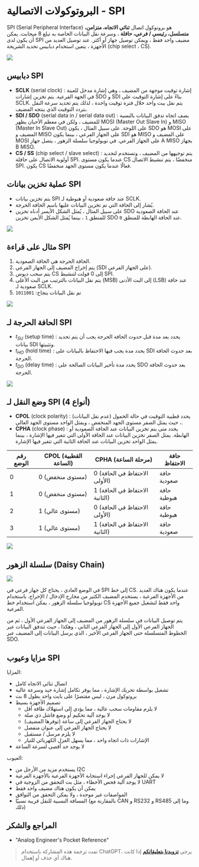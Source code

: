 # البروتوكولات الاتصالية - SPI

SPI (Serial Peripheral Interface) هو بروتوكول اتصال **ثنائي الاتجاه، متزامن، متسلسل، رئيسي / فرعي، حافلة** ، وسرعة نقل البيانات الخاصة به تبلغ 8 ميجابت. يمكن أن يكون لدى SPI مضيف واحد فقط ، ويمكن توصيل جهاز أو أكثر. عند توصيل العديد من الأجهزة ، يتعين استخدام دبابيس تحديد الشريحة (chip select ، CS).

![](https://img.wiki-power.com/d/wiki-media/img/20210911095950.png)

## دبابيس SPI

- **SCLK** (serial clock) : إشارة توقيت موجهة من المضيف ، وهي إشارة مدخل للعينة في الجهة الفرعية. يتم تخزين إشارات SDO و SDI بناءً على إشارة التوقيت على SCLK. يتم نقل بيت واحد خلال فترة توقيت واحدة ، لذلك يتم تحديد سرعة النقل بتردد التوقيت الذي ينتجه المضيف.
- **SDI / SDO** (serial data in / serial data out) : يصف اتجاه تدفق البيانات بالنسبة للمضيف ، ولكن في معظم الأحيان يظهر MOSI (Master Out Slave In) و MISO (Master In Slave Out) على اللوحة. على سبيل المثال ، يكون SDO هو MOSI على المضيف و MISO على الجهاز الفرعي ، بينما يكون SDI هو MISO على المضيف و MOSI على الجهاز الفرعي. في توبولوجيا سلسلة الزهور ، يتصل جهاز A MISO بجهاز B MISO.
- **CS / SS** (chip select / slave select) : يتم توجيهها من المضيف ، وتستخدم لتحديد أولوية الاتصال على حافلة SPI. عندما يكون مستوى CS منخفضًا ، يتم تنشيط الاتصال SPI. يكون CS فعالًا عندما يكون مستوى الجهد منخفضًا.

## عملية تخزين بيانات SPI

- يتم تخزين بيانات SPI عند حافة صعودية أو هبوطية لـ SCLK.
- يُشار إلى الحافة التي تم تخزين البيانات عليها باسم الحافة الحرجة.
- على سبيل المثال ، يُمثل الشكل الأيسر أدناه تخزين SDO عند الحافة الصعودية للمنطق `1` ، بينما يُمثل الشكل الأيمن تخزين SDO عند الحافة الهابطة للمنطق `0`.

![](https://img.wiki-power.com/d/wiki-media/img/20211026151750.png)

## مثال على قراءة SPI

1. الحافة الحرجة هي الحافة الصعودية.
2. يتم إخراج المضيف إلى الجهاز الفرعي (SDI على الجهاز الفرعي).
3. يتم سحب دبوس CS إلى 0 فولت لتنشيط SPI.
4. يتم نقل البيانات بالترتيب من البت الأعلى (MSB) إلى البت الأدنى (LSB) عند حافة صعودية لـ SCLK.
5. تم نقل البيانات بنجاح: `1011001`

![](https://img.wiki-power.com/d/wiki-media/img/20211026152228.png)

## الحافة الحرجة لـ SPI

- $t_{SU}$ (setup time) : يحدد بعد مدة قبل حدوث الحافة الحرجة يجب أن يتم تحديد بيانات SDI وتثبيتها.
- $t_{HO}$ (hold time) : يحدد مدة يجب فيها الاحتفاظ بالبيانات على SDI بعد حدوث الحافة الحرجة.
- $t_{DO}$ (delay time) : يحدد مدة تأخير البيانات الصالحة على SDO بعد حدوث الحافة الحرجة.

![](https://img.wiki-power.com/d/wiki-media/img/20211026160940.png)

## وضع النقل لـ SPI (4 أنواع)

- **CPOL** (clock polarity) : يحدد قطبية التوقيت في حالة الخمول (عدم نقل البيانات) ، حيث يمثل الصفر مستوى الجهد المنخفض ، ويمثل الواحد مستوى الجهد العالي.
- **CPHA** (clock phase) : يحدد متى يتم تخزين البيانات عند الحافة الصعودية أو الهابطة. يمثل الصفر تخزين البيانات عند الحافة الأولى التي تتغير فيها الإشارة ، بينما يمثل الواحد تخزين البيانات عند الحافة الثانية التي تتغير فيها الإشارة.

| رقم الوضع | CPOL (القطبية الساعة) | CPHA (مرحلة الساعة) | حافة الاحتفاظ |
| -------- | ---------------- | ------------------------- | -------- |
| 0        | 0 (مستوى منخفض)      | 0 (الاحتفاظ في الحافة الأولى) | حافة صعودية   |
| 1        | 0 (مستوى منخفض)      | 1 (الاحتفاظ في الحافة الثانية) | حافة هبوطية   |
| 2        | 1 (مستوى عالي)      | 0 (الاحتفاظ في الحافة الأولى) | حافة هبوطية   |
| 3        | 1 (مستوى عالي)      | 1 (الاحتفاظ في الحافة الثانية) | حافة صعودية   |

![](https://img.wiki-power.com/d/wiki-media/img/20211026162028.png)

## سلسلة الزهور (Daisy Chain)

![](https://img.wiki-power.com/d/wiki-media/img/20211026164011.png)

في الوضع العادي ، يحتاج كل جهاز فرعي في SPI إلى خط CS. عندما يكون هناك العديد من الأجهزة الفرعية ، يستخدم المضيف الكثير من مخارج الإدخال / الإخراج. باستخدام توبولوجيا سلسلة الزهور ، يمكن استخدام خط CS واحد فقط لتشغيل جميع الأجهزة الفرعية.

يتم توصيل البيانات في سلسلة الزهور من المضيف إلى الجهاز الفرعي الأول ، ثم من الجهاز الفرعي الأول إلى الجهاز الفرعي الثاني ، وهكذا ، حيث تتدفق البيانات عبر الخطوط المتسلسلة حتى الجهاز الفرعي الأخير ، الذي يرسل البيانات إلى المضيف عبر SDO.

## مزايا وعيوب SPI

المزايا:

- اتصال ثنائي الاتجاه كامل
- تشغيل بواسطة تحريك الإشارة ، مما يوفر تكامل إشارة جيد وسرعة عالية
- بروتوكول مرن ، ليس مقتصرًا على بايت واحد بطول 8 بت
- تصميم الأجهزة بسيط
  - لا يلزم مقاومات سحب عالية ، مما يؤدي إلى استهلاك طاقة أقل
  - لا يوجد آلية تحكيم أو وضع فاشل ذي صلة
  - لا يحتاج الجهاز الفرعي إلى ساعة (توفرها المضيف)
  - لا يحتاج الجهاز الفرعي إلى عنوان منفصل
  - لا يلزم مرسل / مستقبل
  - الإشارات ذات اتجاه واحد ، مما يسهل العزل الكهربائي للتيار
- لا يوجد حد أقصى لسرعة الساعة

العيوب:

- يستخدم مزيد من الأرجل من I2C
- لا يمكن للجهاز الفرعي إجراء استجابة الأجهزة الفرعية بالأجهزة الفرعية
- لا يوجد آلية فحص الأخطاء ، مثل بت التحقق من الزوجية في UART
- يمكن أن يكون هناك مضيف واحد فقط
- المواصفات غير موحدة ، ولا يمكن التحقق من التوافق
- المسافة النسبية للنقل قريبة نسبيًا (بالمقارنة مع CAN و RS232 و RS485 وما إلى ذلك)

## المراجع والشكر

- "Analog Engineer's Pocket Reference"

> تمت ترجمة هذه المشاركة باستخدام ChatGPT، يرجى [**تزويدنا بتعليقاتكم**](https://github.com/linyuxuanlin/Wiki_MkDocs/issues/new) إذا كانت هناك أي حذف أو إهمال.